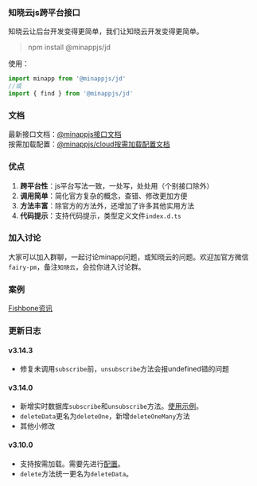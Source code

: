 <!--
 * @Author: your name
 * @Date: 2020-01-29 11:37:27
 * @LastEditTime: 2020-06-13 10:00:42
 * @LastEditors: Please set LastEditors
 * @Description: In User Settings Edit
 * @FilePath: /minapp-fetch/README.md
 -->

### 知晓云js跨平台接口     
   
知晓云让后台开发变得更简单，我们让知晓云开发变得更简单。  
  
> npm install @minappjs/jd
    
使用：  
```js
import minapp from '@minappjs/jd'
//或
import { find } from '@minappjs/jd'
```  
  
### 文档  
最新接口文档：[@minappjs接口文档](https://wefishbone.com/detail/5ec2781dc66ab4461293c8ea)  
按需加载配置：[@minappjs/cloud按需加载配置文档](https://wefishbone.com/detail/5ed5ae7b899abe7b80d67a5f)  
  
### 优点  
1. **跨平台性**：js平台写法一致，一处写，处处用（个别接口除外） 
2. **调用简单**：简化官方复杂的概念，查错、修改更加方便  
3. **方法丰富**：除官方的方法外，还增加了许多其他实用方法  
4. **代码提示**：支持代码提示，类型定义文件`index.d.ts`    

   
### 加入讨论  
大家可以加入群聊，一起讨论minapp问题，或知晓云的问题。欢迎加官方微信`fairy-pm`，备注`知晓云`，会拉你进入讨论群。    
  
### 案例    
[Fishbone资讯](https://wefishbone.com)
    
### 更新日志    
#### v3.14.3  
- 修复未调用`subscribe`前，`unsubscribe`方法会报undefined错的问题  
  
#### v3.14.0  
- 新增实时数据库`subscribe`和`unsubscribe`方法。[使用示例](https://wefishbone.com/detail/5f22d20a5cab4d6f035262c8)。  
- `deleteData`更名为`deleteOne`，新增`deleteOneMany`方法   
- 其他小修改  
  
#### v3.10.0  
- 支持按需加载。需要先进行[配置](https://wefishbone.com/detail/5ed5ae7b899abe7b80d67a5f)。  
- `delete`方法统一更名为`deleteData`。  